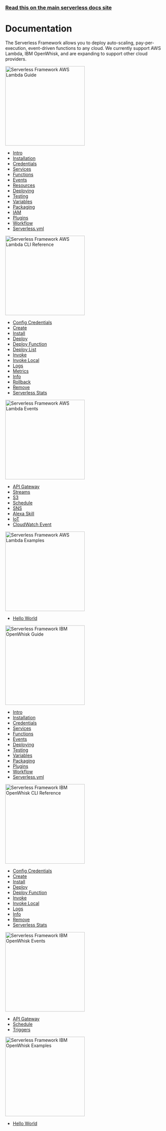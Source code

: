 <!--
title: Serverless Framework Documentation
menuText: Docs
layout: Doc
-->

<!-- DOCS-SITE-LINK:START automatically generated  -->
### [Read this on the main serverless docs site](https://www.serverless.com/framework/docs/)
<!-- DOCS-SITE-LINK:END -->

# Documentation

The Serverless Framework allows you to deploy auto-scaling, pay-per-execution, event-driven functions to any cloud. We currently support AWS Lambda, IBM OpenWhisk, and are expanding to support other cloud providers.

<div class="docsSections">
  <div class="docsSection">
    <div class="docsSectionHeader">
      <a href="./providers/aws/guide/">
      <img src="https://s3-us-west-2.amazonaws.com/assets.site.serverless.com/images/sls_aws_guide.png" alt="Serverless Framework AWS Lambda Guide" width="250" draggable="false"/>
      </a>
    </div>
    <div class="test">
      <ul>
        <li><a href="./providers/aws/guide/intro.md">Intro</a></li>
        <li><a href="./providers/aws/guide/installation.md">Installation</a></li>
        <li><a href="./providers/aws/guide/credentials.md">Credentials</a></li>
        <li><a href="./providers/aws/guide/services.md">Services</a></li>
        <li><a href="./providers/aws/guide/functions.md">Functions</a></li>
        <li><a href="./providers/aws/guide/events.md">Events</a></li>
        <li><a href="./providers/aws/guide/resources.md">Resources</a></li>
        <li><a href="./providers/aws/guide/deploying.md">Deploying</a></li>
        <li><a href="./providers/aws/guide/testing.md">Testing</a></li>
        <li><a href="./providers/aws/guide/variables.md">Variables</a></li>
        <li><a href="./providers/aws/guide/packaging.md">Packaging</a></li>
        <li><a href="./providers/aws/guide/iam.md">IAM</a></li>
        <li><a href="./providers/aws/guide/plugins.md">Plugins</a></li>
        <li><a href="./providers/aws/guide/workflow.md">Workflow</a></li>
        <li><a href="./providers/aws/guide/serverless.yml.md">Serverless.yml</a></li>
      </ul>
    </div>
  </div>

  <div class="docsSection">
    <div class="docsSectionHeader">
      <a href="./providers/aws/cli-reference/">
      <img src="https://s3-us-west-2.amazonaws.com/assets.site.serverless.com/images/sls_aws_cli.png" alt="Serverless Framework AWS Lambda CLI Reference" width="250" draggable="false"/>
      </a>
    </div>
    <div>
      <ul>
        <li><a href="./providers/aws/cli-reference/config-credentials.md">Config Credentials</a></li>
        <li><a href="./providers/aws/cli-reference/create.md">Create</a></li>
        <li><a href="./providers/aws/cli-reference/install.md">Install</a></li>
        <li><a href="./providers/aws/cli-reference/deploy.md">Deploy</a></li>
        <li><a href="./providers/aws/cli-reference/deploy-function.md">Deploy Function</a></li>
        <li><a href="./providers/aws/cli-reference/deploy-list.md">Deploy List</a></li>
        <li><a href="./providers/aws/cli-reference/invoke.md">Invoke</a></li>
        <li><a href="./providers/aws/cli-reference/invoke-local.md">Invoke Local</a></li>
        <li><a href="./providers/aws/cli-reference/logs.md">Logs</a></li>
        <li><a href="./providers/aws/cli-reference/metrics.md">Metrics</a></li>
        <li><a href="./providers/aws/cli-reference/info.md">Info</a></li>
        <li><a href="./providers/aws/cli-reference/rollback.md">Rollback</a></li>
        <li><a href="./providers/aws/cli-reference/remove.md">Remove</a></li>
        <li><a href="./providers/aws/cli-reference/slstats.md">Serverless Stats</a></li>
      </ul>
    </div>
  </div>

  <div class="docsSection">
    <div class="docsSectionHeader">
      <a href="./providers/aws/events/">
      <img src="https://s3-us-west-2.amazonaws.com/assets.site.serverless.com/images/sls_aws_events.png" alt="Serverless Framework AWS Lambda Events"  width="250" draggable="false"/>
      </a>
    </div>
    <div>
      <ul>
        <li><a href="./providers/aws/events/apigateway.md">API Gateway</a></li>
        <li><a href="./providers/aws/events/streams.md">Streams</a></li>
        <li><a href="./providers/aws/events/s3.md">S3</a></li>
        <li><a href="./providers/aws/events/schedule.md">Schedule</a></li>
        <li><a href="./providers/aws/events/sns.md">SNS</a></li>
        <li><a href="./providers/aws/events/alexa-skill.md">Alexa Skill</a></li>
        <li><a href="./providers/aws/events/iot.md">IoT</a></li>
        <li><a href="./providers/aws/events/cloudwatch-event.md">CloudWatch Event</a></li>
      </ul>
    </div>
  </div>

  <div class="docsSection">
    <div class="docsSectionHeader">
      <a href="./providers/aws/examples/">
      <img src="https://s3-us-west-2.amazonaws.com/assets.site.serverless.com/images/sls_aws_examples.png" alt="Serverless Framework AWS Lambda Examples" width="250" draggable="false"/>
      </a>
    </div>
    <div>
      <div>
        <ul>
          <li><a href="./providers/aws/examples/hello-world">Hello World</a></li>
        </ul>
      </div>
    </div>
  </div>
</div>

<div class="docsSections">
  <div class="docsSection">
    <div class="docsSectionHeader">
      <a href="./providers/openwhisk/guide/">
      <img src="https://s3-us-west-2.amazonaws.com/assets.site.serverless.com/images/docs_guide_openwhisk.jpg" alt="Serverless Framework IBM OpenWhisk Guide" width="250" draggable="false"/>
      </a>
    </div>
    <div class="test">
      <ul>
        <li><a href="./providers/openwhisk/guide/intro.md">Intro</a></li>
        <li><a href="./providers/openwhisk/guide/installation.md">Installation</a></li>
        <li><a href="./providers/openwhisk/guide/credentials.md">Credentials</a></li>
        <li><a href="./providers/openwhisk/guide/services.md">Services</a></li>
        <li><a href="./providers/openwhisk/guide/functions.md">Functions</a></li>
        <li><a href="./providers/openwhisk/guide/events.md">Events</a></li>
        <li><a href="./providers/openwhisk/guide/deploying.md">Deploying</a></li>
        <li><a href="./providers/openwhisk/guide/testing.md">Testing</a></li>
        <li><a href="./providers/openwhisk/guide/variables.md">Variables</a></li>
        <li><a href="./providers/openwhisk/guide/packaging.md">Packaging</a></li>
        <li><a href="./providers/openwhisk/guide/plugins.md">Plugins</a></li>
        <li><a href="./providers/openwhisk/guide/workflow.md">Workflow</a></li>
        <li><a href="./providers/openwhisk/guide/serverless.yml.md">Serverless.yml</a></li>
      </ul>
    </div>
  </div>

  <div class="docsSection">
    <div class="docsSectionHeader">
      <a href="./providers/openwhisk/cli-reference/">
      <img src="https://s3-us-west-2.amazonaws.com/assets.site.serverless.com/images/docs_cli_openwhisk.jpg" alt="Serverless Framework IBM OpenWhisk CLI Reference" width="250" draggable="false"/>
      </a>
    </div>
    <div>
      <ul>
        <li><a href="./providers/openwhisk/cli-reference/config-credentials.md">Config Credentials</a></li>
        <li><a href="./providers/openwhisk/cli-reference/create.md">Create</a></li>
        <li><a href="./providers/openwhisk/cli-reference/install.md">Install</a></li>
        <li><a href="./providers/openwhisk/cli-reference/deploy.md">Deploy</a></li>
        <li><a href="./providers/openwhisk/cli-reference/deploy-function.md">Deploy Function</a></li>
        <li><a href="./providers/openwhisk/cli-reference/invoke.md">Invoke</a></li>
        <li><a href="./providers/openwhisk/cli-reference/invoke-local.md">Invoke Local</a></li>
        <li><a href="./providers/openwhisk/cli-reference/logs.md">Logs</a></li>
        <li><a href="./providers/openwhisk/cli-reference/info.md">Info</a></li>
        <li><a href="./providers/openwhisk/cli-reference/remove.md">Remove</a></li>
        <li><a href="./providers/openwhisk/cli-reference/slstats.md">Serverless Stats</a></li>
      </ul>
    </div>
  </div>

  <div class="docsSection">
    <div class="docsSectionHeader">
      <a href="./providers/openwhisk/events/">
      <img src="https://s3-us-west-2.amazonaws.com/assets.site.serverless.com/images/docs_events_openwhisk.jpg" alt="Serverless Framework IBM OpenWhisk Events"  width="250" draggable="false"/>
      </a>
    </div>
    <div>
      <ul>
        <li><a href="./providers/openwhisk/events/apigateway.md">API Gateway</a></li>
        <li><a href="./providers/openwhisk/events/schedule.md">Schedule</a></li>
        <li><a href="./providers/openwhisk/events/triggers.md">Triggers</a></li>
      </ul>
    </div>
  </div>

  <div class="docsSection">
    <div class="docsSectionHeader">
      <a href="./providers/openwhisk/examples/">
      <img src="https://s3-us-west-2.amazonaws.com/assets.site.serverless.com/images/docs_examples_openwhisk.jpg" alt="Serverless Framework IBM OpenWhisk Examples" width="250" draggable="false"/>
      </a>
    </div>
    <div>
      <div>
        <ul>
          <li><a href="./providers/openwhisk/examples/hello-world">Hello World</a></li>
        </ul>
      </div>
    </div>
  </div>
</div>

